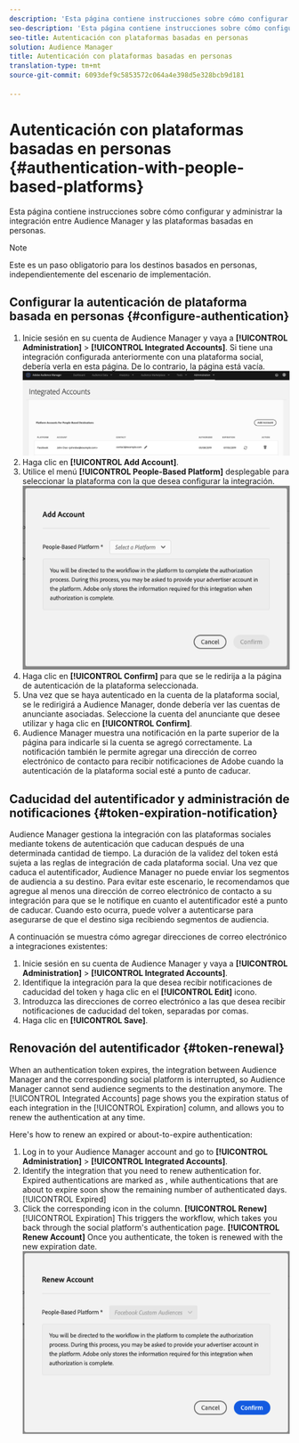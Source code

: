 ```yaml
---
description: 'Esta página contiene instrucciones sobre cómo configurar y administrar la integración entre Audience Manager y las plataformas basadas en personas. '
seo-description: 'Esta página contiene instrucciones sobre cómo configurar y administrar la integración entre Audience Manager y las plataformas basadas en personas. '
seo-title: Autenticación con plataformas basadas en personas
solution: Audience Manager
title: Autenticación con plataformas basadas en personas
translation-type: tm+mt
source-git-commit: 6093def9c5853572c064a4e398d5e328bcb9d181

---
```



# Autenticación con plataformas basadas en personas {#authentication-with-people-based-platforms}

Esta página contiene instrucciones sobre cómo configurar y administrar la integración entre Audience Manager y las plataformas basadas en personas.

>[!NOTE]
>Este es un paso obligatorio para los destinos basados en personas, independientemente del escenario de implementación.

## Configurar la autenticación de plataforma basada en personas {#configure-authentication}

1. Inicie sesión en su cuenta de Audience Manager y vaya a **[!UICONTROL Administration]** &gt; **[!UICONTROL Integrated Accounts]**. Si tiene una integración configurada anteriormente con una plataforma social, debería verla en esta página. De lo contrario, la página está vacía.
   ![integración basada en las personas](assets/pbd-config.png)
1. Haga clic en **[!UICONTROL Add Account]**.
1. Utilice el menú **[!UICONTROL People-Based Platform]** desplegable para seleccionar la plataforma con la que desea configurar la integración.
   ![plataforma basada en las personas](assets/pbd-add.png)
1. Haga clic en **[!UICONTROL Confirm]** para que se le redirija a la página de autenticación de la plataforma seleccionada.
1. Una vez que se haya autenticado en la cuenta de la plataforma social, se le redirigirá a Audience Manager, donde debería ver las cuentas de anunciante asociadas. Seleccione la cuenta del anunciante que desee utilizar y haga clic en **[!UICONTROL Confirm]**.
1. Audience Manager muestra una notificación en la parte superior de la página para indicarle si la cuenta se agregó correctamente. La notificación también le permite agregar una dirección de correo electrónico de contacto para recibir notificaciones de Adobe cuando la autenticación de la plataforma social esté a punto de caducar.

## Caducidad del autentificador y administración de notificaciones {#token-expiration-notification}

Audience Manager gestiona la integración con las plataformas sociales mediante tokens de autenticación que caducan después de una determinada cantidad de tiempo. La duración de la validez del token está sujeta a las reglas de integración de cada plataforma social. Una vez que caduca el autentificador, Audience Manager no puede enviar los segmentos de audiencia a su destino. Para evitar este escenario, le recomendamos que agregue al menos una dirección de correo electrónico de contacto a su integración para que se le notifique en cuanto el autentificador esté a punto de caducar. Cuando esto ocurra, puede volver a autenticarse para asegurarse de que el destino siga recibiendo segmentos de audiencia.

A continuación se muestra cómo agregar direcciones de correo electrónico a integraciones existentes:

1. Inicie sesión en su cuenta de Audience Manager y vaya a **[!UICONTROL Administration]** &gt; **[!UICONTROL Integrated Accounts]**.
1. Identifique la integración para la que desea recibir notificaciones de caducidad del token y haga clic en el **[!UICONTROL Edit]** icono.
1. Introduzca las direcciones de correo electrónico a las que desea recibir notificaciones de caducidad del token, separadas por comas.
1. Haga clic en **[!UICONTROL Save]**.

## Renovación del autentificador {#token-renewal}

When an authentication token expires, the integration between Audience Manager and the corresponding social platform is interrupted, so Audience Manager cannot send audience segments to the destination anymore. The [!UICONTROL Integrated Accounts] page shows you the expiration status of each integration in the [!UICONTROL Expiration] column, and allows you to renew the authentication at any time.

Here's how to renew an expired or about-to-expire authentication:
1. Log in to your Audience Manager account and go to **[!UICONTROL Administration]** &gt; **[!UICONTROL Integrated Accounts]**.
1. Identify the integration that you need to renew authentication for. Expired authentications are marked as , while authentications that are about to expire soon show the remaining number of authenticated days.[!UICONTROL Expired]
1. Click the corresponding  icon in the  column. **[!UICONTROL Renew]**[!UICONTROL Expiration] This triggers the  workflow, which takes you back through the social platform's authentication page. **[!UICONTROL Renew Account]** Once you authenticate, the token is renewed with the new expiration date.
   ![pbd-renew](assets/pbd-renew.png)
